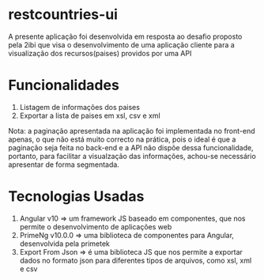 # restcountries-ui

A presente aplicação foi desenvolvida em resposta ao desafio proposto pela 2ibi que visa o desenvolvimento
de uma aplicação cliente para a visualização dos recursos(paises) providos por uma API

# Funcionalidades
1. Listagem de informações dos paises
1. Exportar a lista de paises em xsl, csv e xml

Nota: a paginação apresentada na aplicação foi implementada no front-end apenas, o que não está muito correcto na prática,
pois o ideal é que a paginação seja feita no back-end e a API não dispõe dessa funcionalidade, portanto, para facilitar a
visualzação das informações, achou-se necessário apresentar de forma segmentada.  

# Tecnologias Usadas
1. Angular v10 => um framework JS baseado em componentes, que nos permite o desenvolvimento de aplicações web
2. PrimeNg v10.0.0 => uma biblioteca de componentes para Angular, desenvolvida pela primetek
3. Export From Json => é uma biblioteca JS que nos permite a exportar dados no formato json para diferentes tipos
de arquivos, como xsl, xml e csv  
